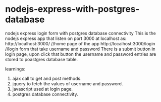 # nodejs-express-with-postgres-database
nodejs express login form with postgres database connectivity
This is the nodejs express app that listen on port 3000 at localhost as:
   http://localhost:3000/ //home page of the app
   http://localhost:3000/login  //login form that take  username and password
There is a submit button in login page,
upon click that button the username and password entries are stored to poastgres database table.



learnings:
1. ajax call to get and post methods.
2. jquery to fetch the values of username and password.
3. javascript used at login page.
4. postgres database connectivity.
